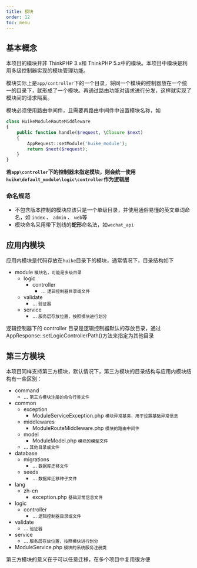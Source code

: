 ```yaml
---
title: 模块
order: 12
toc: menu
---
```

## 基本概念

<Alert type="info">
本项目的模块并非 ThinkPHP 3.x和 ThinkPHP 5.x中的模块。本项目中模块是利用多级控制器实现的模块管理功能。
</Alert>

模块实际上是`app/controller`下的一个目录，将同一个模块的控制器放在一个统一的目录下，就形成了一个模块。再通过路由功能对请求进行分发，这样就实现了模块间的请求隔离。


<Alert type="error">
模块必须使用路由中间件，且需要再路由中间件中设置模块名称，如
</Alert>

```php
class HuikeModuleRouteMiddleware
{
    public function handle($request, \Closure $next)
    {
        AppRequest::setModule('huike_module');
        return $next($request);
    }
}
```

**若`app\controller`下的控制器未指定模块，则会统一使用`huike\default_module\logic\controller`作为逻辑层**

### 命名规范

+ 不包含版本控制的模块应该只是一个单级目录，并使用通俗易懂的英文单词命名，如 `index` 、 `admin` 、 `web`等
+ 模块命名采用带下划线的**蛇形**命名法，如`wechat_api`

## 应用内模块

应用内模块是代码存放在`huike`目录下的模块，通常情况下，目录结构如下

<Tree title="huike">
<ul>
<li>
          module
          <small>模块名，可能是多级目录</small>
          <ul>
                <li>
      logic
      <ul>
        <li>
          controller
          <ul>
            <li>
              ... <small>逻辑控制器目录或文件</small>
            </li>
          </ul>
        </li>
      </ul>
    </li>
    <li>
      validate
      <ul>
        <li>
          ...
          <small>验证器</small>
        </li>
      </ul>
    </li>
    <li>
      service
      <ul>
        <li>
          ...
          <small>服务层存放位置，按照模块进行划分</small>
        </li>
      </ul>
    </li>
          </ul>
        </li>
</ul>
</Tree>

<Alert type="error">
逻辑控制器下的 controller 目录是逻辑控制器默认的存放目录，通过AppResponse::setLogicControllerPath()方法来指定为其他目录
</Alert>


## 第三方模块

本项目同样支持第三方模块，默认情况下，第三方模块的目录结构与应用内模块结构有一些区别：

<Tree title="extend_module">
  <ul>
    <li>
      command
      <ul>
        <li>
          ...
        <small>第三方模块注册的命令行类文件</small>
        </li>
      </ul>
    </li>
    <li>
      common
      <ul>
        <li>
          exception
          <ul>
            <li>
              ModuleServiceException.php
              <small>模块异常基类，用于设置基础异常信息</small>
            </li>
          </ul>
        </li>
        <li>
          middlewares
          <ul>
            <li>
              ModuleRouteMiddleware.php
              <small>模块的路由中间件</small>
            </li>
          </ul>
        </li>
        <li>
          model
          <ul>
            <li>
              ModuleModel.php
              <small>模块的模型文件</small>
            </li>
          </ul>
        </li>
        <li>
          ...
          <small>其他目录或文件</small>
        </li>
      </ul>
    </li>
    <li>
      database
      <ul>
        <li>
        migrations
          <ul>
          <li>
          ...
            <small>数据库迁移文件</small>
          </ul>
        </li>
        <li>seeds
        <ul>
          <li>
          ...
            <small>数据库迁移种子文件</small>
          </ul>
        </li>
      </ul>
    </li>
    <li>
      lang
      <ul>
        <li>
          zh-cn
          <ul>
            <li>
              exception.php
              <small>基础异常信息文件</small>
            </li>
          </ul>
        </li>
      </ul>
    </li>
    <li>
      logic
      <ul>
        <li>
          controller
          <ul>
            <li>
              ... <small>逻辑控制器目录或文件</small>
            </li>
          </ul>
        </li>
      </ul>
    </li>
    <li>
      validate
      <ul>
        <li>
          ...
          <small>验证器</small>
        </li>
      </ul>
    </li>
    <li>
      service
      <ul>
        <li>
          ...
          <small>服务层存放位置，按照模块进行划分</small>
        </li>
      </ul>
    </li>
    <li>
      ModuleService.php
      <small>模块的系统服务注册类</small>
    </li>
  </ul>
</Tree>

<Alert type="error">
第三方模块的意义在于可以任意迁移，在多个项目中复用很方便
</Alert>
